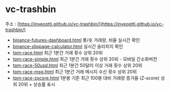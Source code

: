 # vc-trashbin

주소 : [https://inyeoptti.github.io/vc-trashbin/](https://inyeoptti.github.io/vc-trashbin/)

- [binance-futures-dashboard.html](./binance-futures-dashboard.html) 롱/숏 거래량, 비율 실시간 확인
- [binance-slippage-calculator.html](./binance-slippage-calculator.html) 실시간 슬리피지 확인
- [tpm-race.html](./tpm-race.html) 최근 1분간 거래 횟수 상위 20위
- [tpm-race-simple.html](./tpm-race-simple.html) 최근 1분간 거래 횟수 상위 20위 - 모바일 간소화버전
- [tpm-race-50usd.html](./tpm-race-50usd.html) 최근 1분간 50달러 이상 거래 횟수 상위 20위
- [tpm-race-msg.html](./tpm-race-msg.html) 최근 1분간 거래 메시지 수신 횟수 상위 20위
- [tpm-race-zscore.html](.tpm-race-zscore.html) 1분봉 기준 최근 100봉 대비 거래량 증가율 (Z-score) 상위 20위 + 상승률 표시
